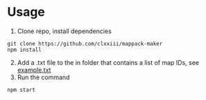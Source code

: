 # Usage

1. Clone repo, install dependencies
```
git clone https://github.com/clxxiii/mappack-maker
npm install
```

2. Add a .txt file to the in folder that contains a list of map IDs, see [example.txt](https://github.com/clxxiii/mappack-maker/blob/main/in/example.txt)
3. Run the command
```
npm start
```
